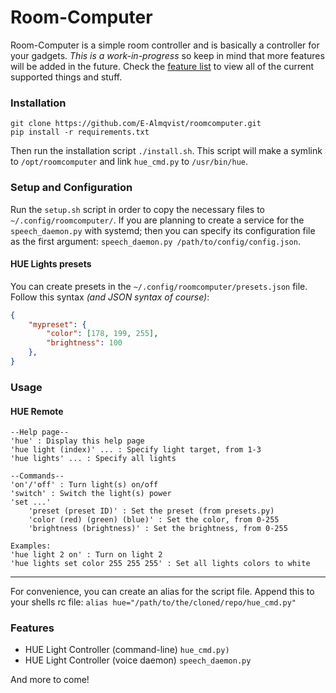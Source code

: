 # Room-Computer
Room-Computer is a simple room controller and is basically a controller for your gadgets. *This is a work-in-progress* so keep in mind that more features will be added in the future. Check the [feature list](#features) to view all of the current supported things and stuff.

### Installation
	git clone https://github.com/E-Almqvist/roomcomputer.git
	pip install -r requirements.txt
Then run the installation script `./install.sh`. This script will make a symlink to `/opt/roomcomputer` and link `hue_cmd.py` to `/usr/bin/hue`. 

### Setup and Configuration
Run the `setup.sh` script in order to copy the necessary files to `~/.config/roomcomputer/`. If you are planning to create a service for the `speech_daemon.py` with systemd; then you can specify its configuration file as the first argument: `speech_daemon.py /path/to/config/config.json`.

#### HUE Lights presets
You can create presets in the `~/.config/roomcomputer/presets.json` file. Follow this syntax *(and JSON syntax of course)*:
```json
{
	"mypreset": {
		"color": [178, 199, 255],
		"brightness": 100
	},
}
```
	

### Usage
#### HUE Remote
	--Help page--
	'hue' : Display this help page
	'hue light (index)' ... : Specify light target, from 1-3
	'hue lights' ... : Specify all lights

	--Commands--
	'on'/'off' : Turn light(s) on/off
	'switch' : Switch the light(s) power
	'set ...'
		'preset (preset ID)' : Set the preset (from presets.py)
		'color (red) (green) (blue)' : Set the color, from 0-255
		'brightness (brightness)' : Set the brightness, from 0-255

	Examples:
	'hue light 2 on' : Turn on light 2
	'hue lights set color 255 255 255' : Set all lights colors to white

-----------------
For convenience, you can create an alias for the script file. Append this to your shells rc file:
`alias hue="/path/to/the/cloned/repo/hue_cmd.py"`

<h3 id="features">Features</h3>

* HUE Light Controller (command-line) `hue_cmd.py)`
* HUE Light Controller (voice daemon) `speech_daemon.py`
 
 And more to come!
